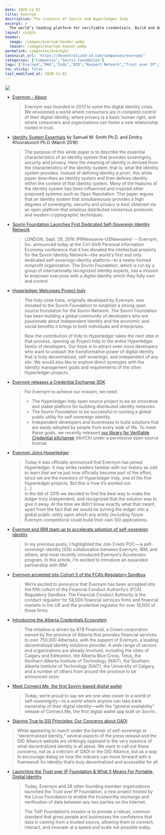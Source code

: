 ```yaml
---
date: 2020-11-02
title: Evernym
description: The creators of Sovrin and Hyperledger Indy
excerpt: >
  The world’s leading platform for verifiable credentials. Build and deploy self-sovereign identity solutions, with the technology and go-to-market resources powering the largest implementations of digital credentials in production.
layout: single
header: 
  image: /images/evernym-header.webp
  teaser: /images/evernym-teaser.webp
permalink: companies/evernym/
canonical_url: 'https://decentralized-id.com/companies/evernym/'
categories: ["Companies","Sovrin Foundation"]
tags: ["Evernym","DHS","Indy","DID","Respect Network","Trust over IP","Sovrin Foundation","DIF","Verifiable Credentials","ATB"]
toc_sticky: false
last_modified_at: 2020-11-02
---
```


![](https://www.evernym.com/wp-content/uploads/2017/06/evernymBarebell_new2.png)

* [Evernym - About](https://www.evernym.com/about-evernym/)
  > Evernym was founded in 2013 to solve the digital identity crisis. We envisioned a world where consumers are in complete control of their digital identity, where privacy is a basic human right, and where consumers and organizations can foster a new relationship rooted in trust.
* [Identity System Essentials](https://www.evernym.com/wp-content/uploads/2017/02/Identity-System-Essentials.pdf) by Samuel M. Smith Ph.D. and Dmitry Khovratovich Ph.D (March 2016)
  > The purpose of this white paper is to describe the essential characteristics of an identity system that provides sovereignty, security and privacy. Here the meaning of identity is derived from the characteristics of the identity system, that is, what the identity system provides. Instead of defining identity a priori, this white paper describes an identity system and then defines identity within the context of that identity system. Many of the features of the identity system has been influenced and inspired other proposed systems such as Open Reputation. This paper argues that an identity system that simultaneously provides a high degrees of sovereignty, security and privacy is best obtained via an open platform that employs distributed consensus protocols and modern cryptographic techniques.
* [Sovrin Foundation Launches First Dedicated Self-Sovereign Identity Network](https://www.prnewswire.com/news-releases/sovrin-foundation-launches-first-dedicated-self-sovereign-identity-network-300336702.html) 
  > LONDON, Sept. 29, 2016 /PRNewswire-USNewswire/ -- Evernym, Inc. announced today at the Ctrl-Shift Personal Information Economy conference that it has donated the intellectual property for the Sovrin Identity Network—the world's first and only dedicated self-sovereign identity platform—to a newly-formed nonprofit organization. The Sovrin Foundation, which is run by a group of internationally recognized identity experts, has a mission to empower everyone with a digital identity which they fully own and control.
* [Hyperledger Welcomes Project Indy](https://www.hyperledger.org/blog/2017/05/02/hyperledger-welcomes-project-indy)
  > The Indy code base, originally developed by Evernym, was donated to the Sovrin Foundation to establish a strong open source foundation for the Sovrin Network. The Sovrin Foundation has been building a global community of developers who are passionate about Independent Identity and the economic and social benefits it brings to both individuals and enterprises.
  > 
  > Now the contribution of Indy to Hyperledger takes the next step in that process, opening up Project Indy to the entire Hyperledger family of developers. Our hope is to attract even more developers who want to unleash the transformative power of digital identity that is truly decentralized, self-sovereign, and independent of any silo. We would also like to explore direct synergies with the identity management goals and requirements of the other Hyperledger projects.
* [Evernym releases a Credential Exchange SDK](https://www.evernym.com/blog/open-source-tools-for-creating-digital-identities/)
  > For Evernym to achieve our mission, we need:
  > - The Hyperledger Indy open source project to be an innovative and stable platform for building distributed identity networks.
  > - The Sovrin Foundation to be successful in running a global public utility for self-sovereign identity.
  > - Independent developers and businesses to build solutions that are easily adopted by people from every walk of life.
  > To meet these goals, we recently released [our library for Verifiable Credential eXchange](http://github.com/evernym/sdk) (libVCX) under a permissive open source license. 
* [Evernym Joins Hyperledger](https://www.evernym.com/blog/evernym-joins-hyperledger/)
  > Today it was officially announced that Evernym has joined Hyperledger. It may strike readers familiar with our history as odd to learn that we’ve just now officially become part of the effort, since we are the inventors of Hyperledger Indy, one of the five Hyperledger projects. But this is how it’s worked out.\
  > [...]\
  > in the fall of 2015 we decided to find the best way to make the ledger truly independent, and recognized that the solution was to give it away. At the time we didn’t know exactly what that meant, apart from the fact that we would be turning the ledger into a global public utility upon which any entity (including future Evernym competitors) could build their own SSI applications.
* [Evernym and IBM team up to accelerate adoption of self-sovereign identity](https://www.evernym.com/blog/evernym-and-ibm-team-up/)
  > In my previous posts, I highlighted the Job-Creds POC — a self-sovereign identity (SSI) collaboration between Evernym, IBM, and others, and most recently introduced Evernym’s Accelerator program. In this article, I’m excited to introduce an expanded partnership with IBM
* [Evernym accepted into Cohort 5 of the FCA’s Regulatory Sandbox](https://www.evernym.com/blog/evernym-accepted-into-fca-regulatory-sandbox/)
  > We’re excited to announce that Evernym has been accepted into the fifth cohort of the Financial Conduct Authority’s (FCA) Regulatory Sandbox. The Financial Conduct Authority is the conduct regulator for 58,000 financial services firms and financial markets in the UK and the prudential regulator for over 18,000 of those firms.
* [Introducing the Alberta Credentials Ecosystem](https://www.evernym.com/blog/alberta-credentials-ecosystem/)
  > The initiative is driven by ATB Financial, a Crown corporation owned by the province of Alberta that provides financial services to over 750,000 Albertans, with the support of Evernym, a leading decentralized identity solutions provider. A wide range of sectors and organizations are already involved, including the cities of Calgary and Edmonton, the Alberta Blue Cross, Telus, the Northern Alberta Institute of Technology (NAIT), the Southern Alberta Institute of Technology (SAIT), the University of Calgary, and a number of others from around the province to be announced soon.
* [Meet Connect.Me, the first Sovrin-based digital wallet](https://www.evernym.com/blog/connect-me-sovrin-digital-wallet/)
  > Today, we’re proud to say we are one step closer to a world of self-sovereignty—to a world where anyone can take back ownership of their digital identity—with the “general availability” release of Connect.Me, the first digital wallet app built on Sovrin.
* [Staying True to SSI Principles: Our Concerns about GADI](https://www.evernym.com/blog/ssi-principles-our-concerns-about-gadi/)
 > While appearing to march under the banner of self-sovereign or “decentralized identity,” several aspects of the press release and the DID Alliance website are strikingly opposed to the very essence of what decentralized identity is all about. We want to call out these concerns, not as a criticism of GADI or the DID Alliance, but as a way to encourage dialog on how the industry can move forward with a framework for identity that’s truly decentralized and accessible for all.
* [Launching the Trust over IP Foundation & What It Means For Portable, Digital Identity](https://www.evernym.com/blog/trust-over-ip-foundation/)
  > Today, Evernym and 28 other founding member organizations launched the Trust over IP Foundation, a new project hosted by the Linux Foundation to enable the trustworthy exchange and verification of data between any two parties on the Internet. 
  > 
  > The ToIP Foundation’s mission is to provide a robust, common standard that gives people and businesses the confidence that data is coming from a trusted source, allowing them to connect, interact, and innovate at a speed and scale not possible today.